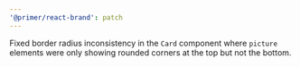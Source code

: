 ```yaml
---
'@primer/react-brand': patch
---
```


Fixed border radius inconsistency in the `Card` component where `picture` elements were only showing rounded corners at the top but not the bottom.
